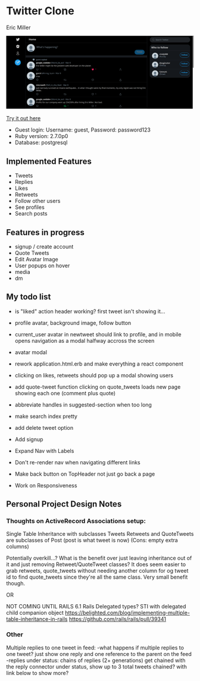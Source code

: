 # Twitter Clone

Eric Miller

![Twitter Clone Screenshot](./app/assets/images/twitter.png)

[Try it out here](https://twitter-clone-ericmiller.herokuapp.com/)

- Guest login: Username: guest, Password: password123
- Ruby version: 2.7.0p0
- Database: postgresql

## Implemented Features

- Tweets
- Replies
- Likes
- Retweets
- Follow other users
- See profiles
- Search posts

## Features in progress

- signup / create account
- Quote Tweets
- Edit Avatar Image
- User popups on hover
- media
- dm

## My todo list

- is "liked" action header working? first tweet isn't showing it...

- profile avatar, background image, follow button

- current_user avatar in newtweet should link to profile, and in mobile opens navigation as a modal halfway accross the screen

- avatar modal

- rework application.html.erb and make everything a react component

- clicking on likes, retweets should pop up a modal showing users

- add quote-tweet function
  clicking on quote_tweets loads new page showing each one (comment plus quote)

- abbreviate handles in suggested-section when too long

- make search index pretty

- add delete tweet option

- Add signup

- Expand Nav with Labels

- Don't re-render nav when navigating different links

- Make back button on TopHeader not just go back a page

- Work on Responsiveness

## Personal Project Design Notes

### Thoughts on ActiveRecord Associations setup:

Single Table Inheritance with subclasses
Tweets Retweets and QuoteTweets are subclasses of Post (post is what tweet is now)
(Cons: empty extra columns)

Potentially overkill...?
What is the benefit over just leaving inheritance out of it and just removing Retweet/QuoteTweet classes?
It does seem easier to grab retweets, quote_tweets without needing another column for og tweet id to find quote_tweets since they're all the same class. Very small benefit though.

OR

NOT COMING UNTIL RAILS 6.1
Rails Delegated types? STI with delegated child companion object
https://belighted.com/blog/implementing-multiple-table-inheritance-in-rails
https://github.com/rails/rails/pull/39341

### Other

Multiple replies to one tweet in feed:
-what happens if multiple replies to one tweet? just show one reply and one reference to the parent on the feed
-replies under status: chains of replies (2+ generations) get chained with the reply connector under status, show up to 3 total tweets chained? with link below to show more?
